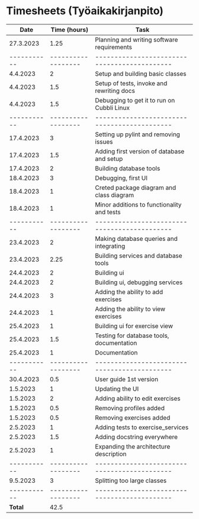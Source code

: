 # Timesheets (Työaikakirjanpito)

| **Date**  | **Time (hours)** | **Task**                                   |
|-----------|------------------|--------------------------------------------|
| 27.3.2023 | 1.25             | Planning and writing software requirements |
|-----------|------------------|--------------------------------------------|
| 4.4.2023  | 2                | Setup and building basic classes           |
| 4.4.2023  | 1.5              | Setup of tests, invoke and rewriting docs  |
| 4.4.2023  | 1.5              | Debugging to get it to run on Cubbli Linux |
|-----------|------------------|--------------------------------------------|
| 17.4.2023 | 3                | Setting up pylint and removing issues      |
| 17.4.2023 | 1.5              | Adding first version of database and setup |
| 17.4.2023 | 2                | Building database tools 				    |
| 18.4.2023 | 3                | Debugging, first UI                        |
| 18.4.2023 | 1                | Creted package diagram and class diagram   |
| 18.4.2023 | 1                | Minor additions to functionality and tests |
|-----------|------------------|--------------------------------------------|
| 23.4.2023 | 2                | Making database queries and integrating    |
| 23.4.2023 | 2.25             | Building services and database tools       |
| 24.4.2023 | 2                | Building ui                                |
| 24.4.2023 | 2                | Building ui, debugging services            |
| 24.4.2023 | 3                | Adding the ability to add exercises        |
| 24.4.2023 | 1                | Adding the ability to view exercises       |
| 25.4.2023 | 1                | Building ui for exercise view              |
| 25.4.2023 | 1.5              | Testing for database tools, documentation  |
| 25.4.2023 | 1                | Documentation                              |
|-----------|------------------|--------------------------------------------|
| 30.4.2023 | 0.5              | User guide 1st version                     |
| 1.5.2023  | 1                | Updating the UI                            |
| 1.5.2023  | 2                | Adding ability to edit exercises           |
| 1.5.2023  | 0.5              | Removing profiles added                    |
| 1.5.2023  | 0.5              | Removing exercises added                   |
| 2.5.2023  | 1                | Adding tests to exercise_services          |
| 2.5.2023  | 1.5              | Adding docstring everywhere                |
| 2.5.2023  | 1                | Expanding the architecture description     |
|-----------|------------------|--------------------------------------------|
| 9.5.2023  | 3                | Splitting too large classes                |
|-----------|------------------|--------------------------------------------|
| **Total** | 42.5             |                                            |